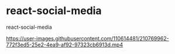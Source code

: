 # react-social-media
react-social-media





https://user-images.githubusercontent.com/110614481/210769962-772f3ed5-25e2-4ea9-af92-97323cb6913d.mp4

